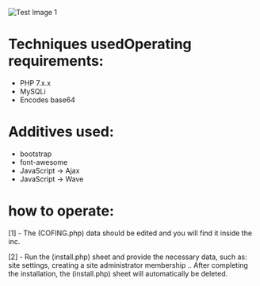 ![Test Image 1](https://e.top4top.io/p_1719vwiam1.png)

# Techniques usedOperating requirements:
* PHP 7.x.x
* MySQLi
* Encodes base64

# Additives used:
* bootstrap
* font-awesome
* JavaScript -> Ajax
* JavaScript -> Wave

# how to operate:
[1] - The (COFING.php) data should be edited and you will find it inside the inc.

[2] - Run the (install.php) sheet and provide the necessary data, such as: site settings, creating a site administrator membership .. After completing the installation,
      the (install.php) sheet will automatically be deleted.
